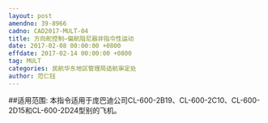 ```yaml
---
layout: post
amendno: 39-8966
cadno: CAD2017-MULT-04
title: 方向舵控制—偏航阻尼器非指令性运动
date: 2017-02-08 00:00:00 +0800
effdate: 2017-02-14 00:00:00 +0800
tag: MULT
categories: 民航华东地区管理局适航审定处
author: 范仁钰
---
```


##适用范围:
本指令适用于庞巴迪公司CL-600-2B19、CL-600-2C10、CL-600-2D15和CL-600-2D24型别的飞机。

